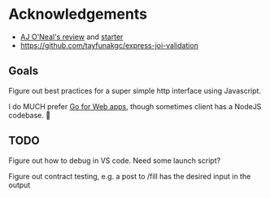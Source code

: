 # Acknowledgements

-   [AJ O'Neal's review](https://www.youtube.com/watch?v=-XUdEM7vVqc) and [starter](https://github.com/BeyondCodeBootcamp/node-express-starter)
-   https://github.com/tayfunakgc/express-joi-validation

## Goals

Figure out best practices for a super simple http interface using Javascript.

I do MUCH prefer [Go for Web
apps](https://github.com/kaihendry/go-web-dynamo-starter), though sometimes
client has a NodeJS codebase. 🤷

## TODO

Figure out how to debug in VS code. Need some launch script?

Figure out contract testing, e.g. a post to /fill has the desired input in the output
